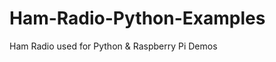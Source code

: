 Ham-Radio-Python-Examples
=========================

Ham Radio used for Python &amp; Raspberry Pi Demos
